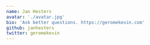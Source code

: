 ```yaml
---
name: Jan Hesters
avatar: './avatar.jpg'
bio: 'Ask better questions. https://geromekevin.com'
github: janhesters
twitter: geromekevin
---
```

